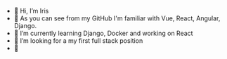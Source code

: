 - 👋 Hi, I’m Iris
- 👀 As you can see from my GitHub I'm familiar with Vue, React, Angular, Django.
- 🌱 I’m currently learning Django, Docker and working on React
- 💞️ I’m looking for a my first full stack position
- 🙉 

<!---
irisri/irisri is a ✨ special ✨ repository because its `README.md` (this file) appears on your GitHub profile.
You can click the Preview link to take a look at your changes.
--->
